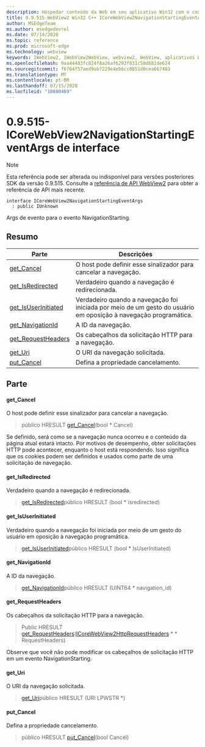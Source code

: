 ```yaml
---
description: Hospedar conteúdo da Web em seu aplicativo Win32 com o controle WebView2 do Microsoft Edge
title: 0.9.515-WebView2 Win32 C++ ICoreWebView2NavigationStartingEventArgs
author: MSEdgeTeam
ms.author: msedgedevrel
ms.date: 07/14/2020
ms.topic: reference
ms.prod: microsoft-edge
ms.technology: webview
keywords: IWebView2, IWebView2WebView, webview2, WebView, aplicativos Win32, Win32, Edge, ICoreWebView2, ICoreWebView2Controller, controle do navegador, HTML Edge
ms.openlocfilehash: 9aa44483fc824f8a26af6293f031c58d681de624
ms.sourcegitcommit: f6764f57aed9ab7229e4eb6cc8851d0cea667403
ms.translationtype: MT
ms.contentlocale: pt-BR
ms.lasthandoff: 07/15/2020
ms.locfileid: "10880469"
---
```

# 0.9.515-ICoreWebView2NavigationStartingEventArgs de interface 

> [!NOTE]
> Esta referência pode ser alterada ou indisponível para versões posteriores SDK da versão 0.9.515. Consulte a [referência de API WebView2](../../../webview2-api-reference.md) para obter a referência de API mais recente.

```
interface ICoreWebView2NavigationStartingEventArgs
  : public IUnknown
```

Args de evento para o evento NavigationStarting.

## Resumo

 Parte                        | Descrições
--------------------------------|---------------------------------------------
[get_Cancel](#get_cancel) | O host pode definir esse sinalizador para cancelar a navegação.
[get_IsRedirected](#get_isredirected) | Verdadeiro quando a navegação é redirecionada.
[get_IsUserInitiated](#get_isuserinitiated) | Verdadeiro quando a navegação foi iniciada por meio de um gesto do usuário em oposição à navegação programática.
[get_NavigationId](#get_navigationid) | A ID da navegação.
[get_RequestHeaders](#get_requestheaders) | Os cabeçalhos da solicitação HTTP para a navegação.
[get_Uri](#get_uri) | O URI da navegação solicitada.
[put_Cancel](#put_cancel) | Defina a propriedade cancelamento.

## Parte

#### get_Cancel 

O host pode definir esse sinalizador para cancelar a navegação.

> público HRESULT [get_Cancel](#get_cancel)(bool * Cancel)

Se definido, será como se a navegação nunca ocorreu e o conteúdo da página atual estará intacto. Por motivos de desempenho, obter solicitações HTTP pode acontecer, enquanto o host está respondendo. Isso significa que os cookies podem ser definidos e usados como parte de uma solicitação de navegação.

#### get_IsRedirected 

Verdadeiro quando a navegação é redirecionada.

> [get_IsRedirected](#get_isredirected)público HRESULT (bool * isredirected)

#### get_IsUserInitiated 

Verdadeiro quando a navegação foi iniciada por meio de um gesto do usuário em oposição à navegação programática.

> [get_IsUserInitiated](#get_isuserinitiated)público HRESULT (bool * IsUserInitiated)

#### get_NavigationId 

A ID da navegação.

> [get_NavigationId](#get_navigationid)público HRESULT (UINT64 * navigation_id)

#### get_RequestHeaders 

Os cabeçalhos da solicitação HTTP para a navegação.

> Public HRESULT [get_RequestHeaders](#get_requestheaders)([ICoreWebView2HttpRequestHeaders](icorewebview2httprequestheaders.md) * * RequestHeaders)

Observe que você não pode modificar os cabeçalhos de solicitação HTTP em um evento NavigationStarting.

#### get_Uri 

O URI da navegação solicitada.

> [get_Uri](#get_uri)público HRESULT (URI LPWSTR *)

#### put_Cancel 

Defina a propriedade cancelamento.

> público HRESULT [put_Cancel](#put_cancel)(bool Cancel)

